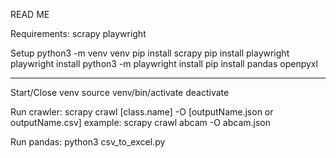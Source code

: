READ ME

Requirements:
scrapy
playwright

Setup
python3 -m venv venv
pip install scrapy
pip install playwright
playwright install
python3 -m playwright install
pip install pandas openpyxl

--------------------------

Start/Close venv
source venv/bin/activate
deactivate


Run crawler:
scrapy crawl [class.name] -O [outputName.json or outputName.csv]
example: scrapy crawl abcam -O abcam.json

Run pandas:
python3 csv_to_excel.py